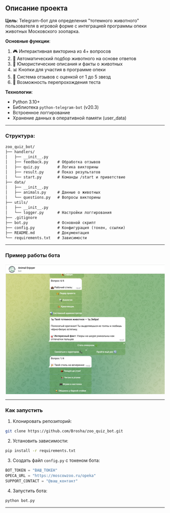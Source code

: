 ## Описание проекта

**Цель**: Telegram-бот для определения "тотемного животного" пользователя в игровой форме с интеграцией программы опеки животных Московского зоопарка.

**Основные функции**:
1. 🎮 Интерактивная викторина из 4+ вопросов
2. 🦁 Автоматический подбор животного на основе ответов
3. 🌟 Юмористические описания и факты о животных
4. 📊 Кнопки для участия в программе опеки
5. 💌 Система отзывов с оценкой от 1 до 5 звезд
6. 🔄 Возможность перепрохождения теста

**Технологии**:
- Python 3.10+
- Библиотека `python-telegram-bot` (v20.3)
- Встроенное логгирование
- Хранение данных в оперативной памяти (user_data)
---
### Структура:

```
zoo_quiz_bot/
├── handlers/
│   ├── __init__.py
│   ├── feedback.py    # Обработка отзывов
│   ├── quiz.py        # Логика викторины
│   ├── result.py      # Показ результатов
│   └── start.py       # Команды /start и приветствие
├── data/
│   ├── __init__.py
│   ├── animals.py     # Данные о животных
│   └── questions.py   # Вопросы викторины
├── utils/
│   ├── __init__.py
│   └── logger.py      # Настройки логгирования
├── .gitignore
├── bot.py             # Основной скрипт
├── config.py          # Конфигурация (токен, ссылки)
├── README.md          # Документация
└── requirements.txt   # Зависимости
```
---
### Пример работы бота

![Пример работы бота](zoo_quiz_bot/example.png)

---

### Как запустить

1. Клонировать репозиторий:
```bash
git clone https://github.com/Brosha/zoo_quiz_bot.git
```

2. Установить зависимости:
```bash
pip install -r requirements.txt
```

3. Создать файл `config.py` с токеном бота:
```python
BOT_TOKEN = "ВАШ_ТОКЕН"
OPECA_URL = "https://moscowzoo.ru/opeka"
SUPPORT_CONTACT = "@ваш_контакт"
```

4. Запустить бота:
```bash
python bot.py
```

---



